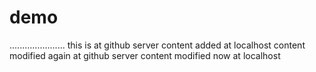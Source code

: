 # demo
......................
this is at github server
content added at localhost
content modified again at github server
content modified now at localhost
